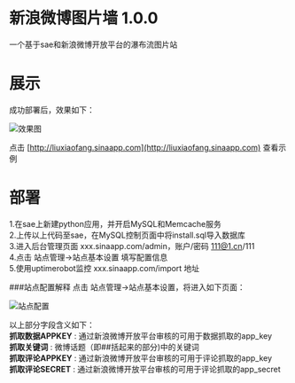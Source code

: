 新浪微博图片墙 1.0.0
==================
一个基于sae和新浪微博开放平台的瀑布流图片站

展示
====
成功部署后，效果如下：   

![效果图](http://7ats.sinaapp.com/img/1355650534yz1fXuW.png)   

点击 [http://liuxiaofang.sinaapp.com](http://liuxiaofang.sinaapp.com) 查看示例

部署
====
1.在sae上新建python应用，并开启MySQL和Memcache服务   
2.上传以上代码至sae，在MySQL控制页面中将install.sql导入数据库   
3.进入后台管理页面 xxx.sinaapp.com/admin，账户/密码 111@1.cn/111   
4.点击 站点管理->站点基本设置 填写配置信息   
5.使用uptimerobot监控 xxx.sinaapp.com/import 地址   

###站点配置解释
点击 站点管理->站点基本设置，将进入如下页面：  

![站点配置](http://7ats.sinaapp.com/img/1355650457diBhz1f.png)   
   
以上部分字段含义如下：   
**抓取数据APPKEY** : 通过新浪微博开放平台审核的可用于数据抓取的app_key   
**抓取关键词** : 微博话题（即##括起来的部分)中的关键词   
**抓取评论APPKEY** : 通过新浪微博开放平台审核的可用于评论抓取的app_key   
**抓取评论SECRET** : 通过新浪微博开放平台审核的可用于评论抓取的app_secret

   
